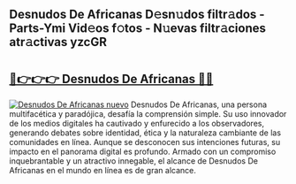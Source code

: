 ## Desnudos De Africanas D𝚎sn𝚞dos filtr𝚊dos - Parts-Ymi Vid𝚎os f𝚘tos - N𝚞evas filtr𝚊ciones atr𝚊ctivas yzcGR

# <h2><a href="http://mb287f.tromn.icu/?c=Desnudos+De+Africanas">🔗👉👉👉 Desnudos De Africanas 🔗🔗</a></h2>

[![Desnudos De Africanas nuevo](https://i.imgur.com/pEAQMta.gif)](http://mb287f.tromn.icu/?c=Desnudos+De+Africanas)
Desnudos De Africanas, una persona multifacética y paradójica, desafía la comprensión simple. Su uso innovador de los medios digitales ha cautivado y enfurecido a los observadores, generando debates sobre identidad, ética y la naturaleza cambiante de las comunidades en línea. Aunque se desconocen sus intenciones futuras, su impacto en el panorama digital es profundo. Armado con un compromiso inquebrantable y un atractivo innegable, el alcance de Desnudos De Africanas en el mundo en línea es de gran alcance.
